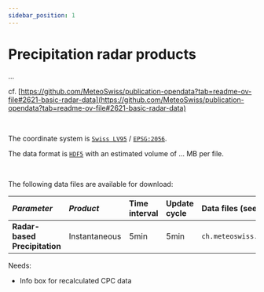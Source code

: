 ```yaml
---
sidebar_position: 1
---
```


# Precipitation radar products

... 

cf. [https://github.com/MeteoSwiss/publication-opendata?tab=readme-ov-file#2621-basic-radar-data](https://github.com/MeteoSwiss/publication-opendata?tab=readme-ov-file#2621-basic-radar-data)

<br/>

The coordinate system is [`Swiss LV95`](https://www.swisstopo.admin.ch/en/the-swiss-coordinates-system) / [`EPSG:2056`](https://epsg.io/2056). 

The data format is [`HDF5`](https://www.hdfgroup.org/solutions/hdf5/) with an estimated volume of ... MB per file.

<br/>

The following data files are available for download:

| *Parameter*                            | *Product*                          | Time interval | Update cycle   | Data files (see STAC Assets)                                       |
|:---------------------------------------|:-----------------------------------|:------------- |:---------------|:-------------------------------------------------------------------|
| **Radar-based Precipitation**          | Instantaneous                      | 5min          | 5min           | `ch.meteoswiss.ccs4r2nj:RZCyyjjjHHMM*.*01`                         |

Needs:
- Info box for recalculated CPC data
